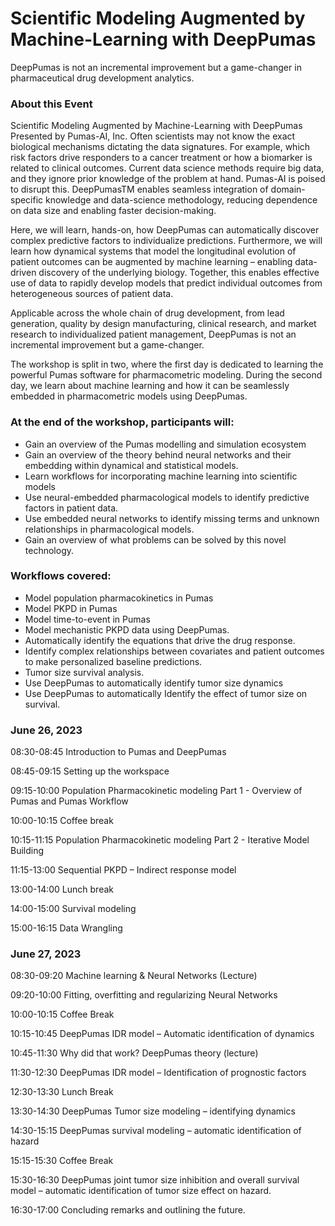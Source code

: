 # Scientific Modeling Augmented by Machine-Learning with DeepPumas

DeepPumas is not an incremental improvement but a game-changer in pharmaceutical drug development analytics. 

### About this Event

Scientific Modeling Augmented by Machine-Learning with DeepPumas
Presented by Pumas-AI, Inc.
Often scientists may not know the exact biological mechanisms dictating the data signatures. For example, which risk factors drive responders to a cancer treatment or how a biomarker is related to clinical outcomes. Current data science methods require big data, and they ignore prior knowledge of the problem at hand. Pumas-AI is poised to disrupt this. DeepPumasTM enables seamless integration of domain-specific knowledge and data-science methodology, reducing dependence on data size and enabling faster decision-making.

Here, we will learn, hands-on, how DeepPumas can automatically discover complex predictive factors to individualize predictions. Furthermore, we will learn how dynamical systems that model the longitudinal evolution of patient outcomes can be augmented by machine learning – enabling data-driven discovery of the underlying biology. Together, this enables effective use of data to rapidly develop models that predict individual outcomes from heterogeneous sources of patient data.

Applicable across the whole chain of drug development, from lead generation, quality by design manufacturing, clinical research, and market research to individualized patient management, DeepPumas is not an incremental improvement but a game-changer.

The workshop is split in two, where the first day is dedicated to learning the powerful Pumas software for pharmacometric modeling. During the second day, we learn about machine learning and how it can be seamlessly embedded in pharmacometric models using DeepPumas.

### At the end of the workshop, participants will:

- Gain an overview of the Pumas modelling and simulation ecosystem
- Gain an overview of the theory behind neural networks and their embedding within dynamical and statistical models.
- Learn workflows for incorporating machine learning into scientific models
- Use neural-embedded pharmacological models to identify predictive factors in patient data.
- Use embedded neural networks to identify missing terms and unknown relationships in pharmacological models.
- Gain an overview of what problems can be solved by this novel technology.

### Workflows covered:

- Model population pharmacokinetics in Pumas
- Model PKPD in Pumas
- Model time-to-event in Pumas
- Model mechanistic PKPD data using DeepPumas.
- Automatically identify the equations that drive the drug response.
- Identify complex relationships between covariates and patient outcomes to make personalized baseline predictions.
- Tumor size survival analysis.
- Use DeepPumas to automatically identify tumor size dynamics
- Use DeepPumas to automatically Identify the effect of tumor size on survival.

### June 26, 2023

08:30-08:45 Introduction to Pumas and DeepPumas

08:45-09:15 Setting up the workspace

09:15-10:00 Population Pharmacokinetic modeling Part 1 - Overview of Pumas and Pumas Workflow

10:00-10:15 Coffee break

10:15-11:15 Population Pharmacokinetic modeling Part 2 - Iterative Model Building

11:15-13:00 Sequential PKPD – Indirect response model

13:00-14:00 Lunch break

14:00-15:00 Survival modeling

15:00-16:15 Data Wrangling


### June 27, 2023

08:30-09:20 Machine learning & Neural Networks (Lecture)

09:20-10:00 Fitting, overfitting and regularizing Neural Networks

10:00-10:15 Coffee Break

10:15-10:45 DeepPumas IDR model – Automatic identification of dynamics

10:45-11:30 Why did that work? DeepPumas theory (lecture)

11:30-12:30 DeepPumas IDR model – Identification of prognostic factors

12:30-13:30 Lunch Break

13:30-14:30 DeepPumas Tumor size modeling – identifying dynamics

14:30-15:15 DeepPumas survival modeling – automatic identification of hazard

15:15-15:30 Coffee Break

15:30-16:30 DeepPumas joint tumor size inhibition and overall survival model – automatic identification of tumor size effect on hazard.

16:30-17:00 Concluding remarks and outlining the future.


